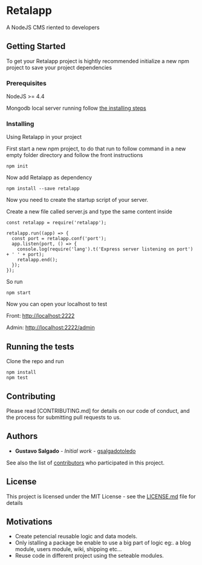 # Retalapp

A NodeJS CMS riented to developers

## Getting Started

To get your Retalapp project is hightly recommended initialize a new npm project to save your project dependencies

### Prerequisites

NodeJS >= 4.4

Mongodb local server running follow [the installing steps](https://docs.mongodb.com/manual/administration/install-community/)

### Installing

Using Retalapp in your project

First start a new npm project, to do that run to follow command in a new empty folder directory and follow the front instructions

```
npm init
```

Now add Retalapp as dependency

```
npm install --save retalapp
```

Now you need to create the startup script of your server.

Create a new file called server.js and type the same content inside

```
const retalapp = require('retalapp');

retalapp.run((app) => {
  const port = retalapp.conf('port');
  app.listen(port, () => {
    console.log(require('lang').t('Express server listening on port') + ' ' + port);
    retalapp.end();
  });
});

```

So run 
```
npm start
```

Now you can open your localhost to test

Front: [http://localhost:2222](http://localhost:2222)

Admin: [http://localhost:2222/admin](http://localhost:2222/admin)

## Running the tests

Clone the repo and run 


```
npm install
npm test
```

## Contributing

Please read [CONTRIBUTING.md] for details on our code of conduct, and the process for submitting pull requests to us.

## Authors

* **Gustavo Salgado** - *Initial work* - [gsalgadotoledo](https://github.com/gsalgadotoledo)

See also the list of [contributors](https://github.com/retalapp/retalapp/contributors) who participated in this project.

## License

This project is licensed under the MIT License - see the [LICENSE.md](LICENSE.md) file for details

## Motivations

* Create petencial reusable logic and data models.
* Only istalling a package be enable to use a big part of logic eg:. a blog module, users module, wiki, shipping etc...
* Reuse code in different project using the seteable modules.
